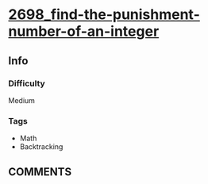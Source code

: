 # [2698_find-the-punishment-number-of-an-integer](https://leetcode.com/problems/find-the-punishment-number-of-an-integer)

## Info

### Difficulty

Medium

### Tags

- Math
- Backtracking

## __COMMENTS__

> 

